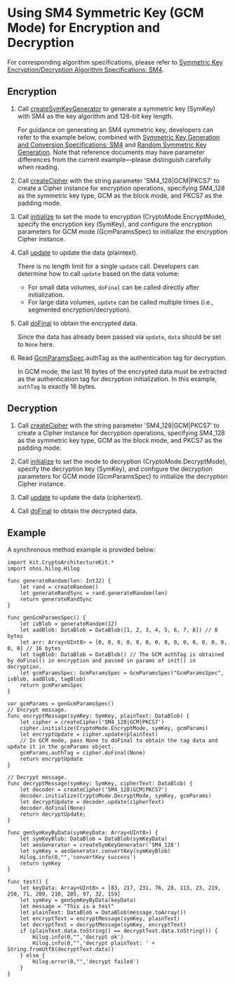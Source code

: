 # Using SM4 Symmetric Key (GCM Mode) for Encryption and Decryption

For corresponding algorithm specifications, please refer to [Symmetric Key Encryption/Decryption Algorithm Specifications: SM4](./cj-crypto-sym-encrypt-decrypt-spec.md#sm4).

## Encryption

1. Call [createSymKeyGenerator](../../../../API_Reference/source_en/CryptoArchitectureKit/cj-apis-crypto.md#func-createsymkeygeneratorstring) to generate a symmetric key (SymKey) with SM4 as the key algorithm and 128-bit key length.

    For guidance on generating an SM4 symmetric key, developers can refer to the example below, combined with [Symmetric Key Generation and Conversion Specifications: SM4](./cj-crypto-sym-key-generation-conversion-spec.md#sm4) and [Random Symmetric Key Generation](./cj-crypto-generate-sym-key-randomly.md). Note that reference documents may have parameter differences from the current example—please distinguish carefully when reading.

2. Call [createCipher](../../../../API_Reference/source_en/CryptoArchitectureKit/cj-apis-crypto.md#func-createcipherstring) with the string parameter 'SM4_128|GCM|PKCS7' to create a Cipher instance for encryption operations, specifying SM4_128 as the symmetric key type, GCM as the block mode, and PKCS7 as the padding mode.

3. Call [initialize](../../../../API_Reference/source_en/CryptoArchitectureKit/cj-apis-crypto.md#func-initializecryptomode-key-paramsspec) to set the mode to encryption (CryptoMode.EncryptMode), specify the encryption key (SymKey), and configure the encryption parameters for GCM mode (GcmParamsSpec) to initialize the encryption Cipher instance.

4. Call [update](../../../../API_Reference/source_en/CryptoArchitectureKit/cj-apis-crypto.md#func-updatedatablob) to update the data (plaintext).

    There is no length limit for a single `update` call. Developers can determine how to call `update` based on the data volume:
    - For small data volumes, `doFinal` can be called directly after initialization.
    - For large data volumes, `update` can be called multiple times (i.e., segmented encryption/decryption).

5. Call [doFinal](../../../../API_Reference/source_en/CryptoArchitectureKit/cj-apis-crypto.md#func-dofinaldatablob) to obtain the encrypted data.

    Since the data has already been passed via `update`, `data` should be set to `None` here.

6. Read [GcmParamsSpec](../../../../API_Reference/source_en/CryptoArchitectureKit/cj-apis-crypto.md#struct-gcmparamsspec).authTag as the authentication tag for decryption.

    In GCM mode, the last 16 bytes of the encrypted data must be extracted as the authentication tag for decryption initialization. In this example, `authTag` is exactly 16 bytes.

## Decryption

1. Call [createCipher](../../../../API_Reference/source_en/CryptoArchitectureKit/cj-apis-crypto.md#func-createcipherstring) with the string parameter 'SM4_128|GCM|PKCS7' to create a Cipher instance for decryption operations, specifying SM4_128 as the symmetric key type, GCM as the block mode, and PKCS7 as the padding mode.

2. Call [initialize](../../../../API_Reference/source_en/CryptoArchitectureKit/cj-apis-crypto.md#func-initializecryptomode-key-paramsspec) to set the mode to decryption (CryptoMode.DecryptMode), specify the decryption key (SymKey), and configure the decryption parameters for GCM mode (GcmParamsSpec) to initialize the decryption Cipher instance.

3. Call [update](../../../../API_Reference/source_en/CryptoArchitectureKit/cj-apis-crypto.md#func-updatedatablob) to update the data (ciphertext).

4. Call [doFinal](../../../../API_Reference/source_en/CryptoArchitectureKit/cj-apis-crypto.md#func-dofinaldatablob) to obtain the decrypted data.

## Example

A synchronous method example is provided below:

<!-- compile -->

```cangjie
import kit.CryptoArchitectureKit.*
import ohos.hilog.Hilog

func generateRandom(len: Int32) {
    let rand = createRandom()
    let generateRandSync = rand.generateRandom(len)
    return generateRandSync
}

func genGcmParamsSpec() {
    let ivBlob = generateRandom(12)
    let aadBlob: DataBlob = DataBlob([1, 2, 3, 4, 5, 6, 7, 8]) // 8 bytes
    let arr: Array<UInt8> = [0, 0, 0, 0, 0, 0, 0, 0, 0, 0, 0, 0, 0, 0, 0, 0] // 16 bytes
    let tagBlob: DataBlob = DataBlob() // The GCM authTag is obtained by doFinal() in encryption and passed in params of init() in decryption.
    let gcmParamsSpec: GcmParamsSpec = GcmParamsSpec("GcmParamsSpec", ivBlob, aadBlob, tagBlob)
    return gcmParamsSpec
}

var gcmParams = genGcmParamsSpec()
// Encrypt message.
func encryptMessage(symKey: SymKey, plainText: DataBlob) {
    let cipher = createCipher('SM4_128|GCM|PKCS7')
    cipher.initialize(CryptoMode.EncryptMode, symKey, gcmParams)
    let encryptUpdate = cipher.update(plainText)
    // In GCM mode, pass None to doFinal to obtain the tag data and update it in the gcmParams object.
    gcmParams.authTag = cipher.doFinal(None)
    return encryptUpdate
}

// Decrypt message.
func decryptMessage(symKey: SymKey, cipherText: DataBlob) {
    let decoder = createCipher('SM4_128|GCM|PKCS7')
    decoder.initialize(CryptoMode.DecryptMode, symKey, gcmParams)
    let decryptUpdate = decoder.update(cipherText)
    decoder.doFinal(None)
    return decryptUpdate;
}

func genSymKeyByData(symKeyData: Array<UInt8>) {
    let symKeyBlob: DataBlob = DataBlob(symKeyData)
    let aesGenerator = createSymKeyGenerator('SM4_128')
    let symKey = aesGenerator.convertKey(symKeyBlob)
    Hilog.info(0,"",'convertKey success')
    return symKey
}

func test() {
    let keyData: Array<UInt8> = [83, 217, 231, 76, 28, 113, 23, 219, 250, 71, 209, 210, 205, 97, 32, 159]
    let symKey = genSymKeyByData(keyData)
    let message = "This is a test"
    let plainText: DataBlob = DataBlob(message.toArray())
    let encryptText = encryptMessage(symKey, plainText)
    let decryptText = decryptMessage(symKey, encryptText)
    if (plainText.data.toString() == decryptText.data.toString()) {
        Hilog.info(0,"",'decrypt ok')
        Hilog.info(0,"",'decrypt plainText: ' + String.fromUtf8(decryptText.data))
    } else {
        Hilog.error(0,"",'decrypt failed')
    }
}
```